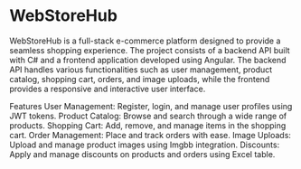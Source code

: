 # WebStoreHub 
WebStoreHub is a full-stack e-commerce platform designed to provide a seamless shopping experience. The project consists of a backend API built with C# and a frontend application developed using Angular. The backend API handles various functionalities such as user management, product catalog, shopping cart, orders, and image uploads, while the frontend provides a responsive and interactive user interface.

Features
User Management: Register, login, and manage user profiles using JWT tokens.
Product Catalog: Browse and search through a wide range of products.
Shopping Cart: Add, remove, and manage items in the shopping cart.
Order Management: Place and track orders with ease.
Image Uploads: Upload and manage product images using Imgbb integration.
Discounts: Apply and manage discounts on products and orders using Excel table.
